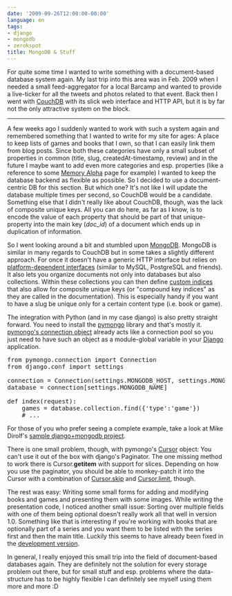 ```yaml
---
date: '2009-09-26T12:00:00-00:00'
language: en
tags:
- django
- mongodb
- zerokspot
title: MongoDB & Stuff
---
```



For quite some time I wanted to write something with a document-based database system again. My last trip into this area was in Feb. 2009 when I needed a small feed-aggregator for a local Barcamp and wanted to provide a live-ticker for all the tweets and photos related to that event.&nbsp;Back then I went with&nbsp;<a href="http://couchdb.apache.org/">CouchDB</a>&nbsp;with its slick web interface and HTTP API, but it is by far not the only attractive system on the block.

-----------

A few weeks ago I suddenly wanted to work with such a system again and remembered something that I wanted to write for my site for ages: A place to keep lists of games and books that I own, so that I can easily link them from blog posts. Since both these categories have only a small subset of properties in common (title, slug, createdAt-timestamp, review) and in the future I maybe want to add even more categories and esp. properties (like a reference to some <a href="http://memory-alpha.org/">Memory Alpha</a>&nbsp;page for example) I wanted to keep the database backend as flexible as possible. So I decided to use a document-centric DB for this section. But which one? It&#39;s not like I will update the database multiple times per second, so CouchDB would be a candidate. Something else that I didn&#39;t really like about CouchDB, though, was the lack of composite unique keys. All you can do here, as far as I know, is to encode the value of each property that should be part of that unique-property into the main key (<i>doc_id</i>) of a document which ends up in duplication of information.

So I went looking around a bit and stumbled upon <a href="http://www.mongodb.org/">MongoDB</a>. MongoDB is similar in many regards to CouchDB but in some takes a slightly different approach. For once it doesn&#39;t have a generic HTTP interface but relies on <a href="http://www.mongodb.org/display/DOCS/Drivers">platform-dependent interfaces</a> (similar to MySQL, PostgreSQL and friends). It also lets you organize documents not only into databases but also collections. Within these collections you can then define <a href="http://www.mongodb.org/display/DOCS/Indexes">custom indices</a> that also allow for composite unique keys (or &quot;compound key indices&quot; as they are called in the documentation). This is especially handy if you want to have a slug be unique only for a certain content type (i.e. book or game).

The integration with Python (and in my case django) is also pretty straight forward. You need to install the <a href="http://pypi.python.org/pypi/pymongo/">pymongo</a> library and that&#39;s mostly it. <a href="http://api.mongodb.org/python/0.16/pymongo.connection.Connection-class.html">pymongo&#39;s connection object</a> already acts like a connection pool so you just need to have such an object as a module-global variable in your <a href="http://www.djangoproject.com">Django</a> application.

<pre class="code">from pymongo.connection import Connection
from django.conf import settings

connection = Connection(settings.MONGODB_HOST, settings.MONGODB_PORT)
database = connection[settings.MONGODB_NAME]

def index(request):
    games = database.collection.find({&#39;type&#39;:&#39;game&#39;})
    # ...</pre>

For those of you who prefer seeing a complete example, take a look at Mike Dirolf&#39;s <a href="http://github.com/mdirolf/DjanMon">sample django+mongodb project</a>.

There is one small problem, though, with pymongo&#39;s <a href="http://api.mongodb.org/python/0.16/pymongo.cursor.Cursor-class.html">Cursor</a> object: You can&#39;t use it out of the box with django&#39;s Paginator. The one missing method to work there is Cursor.__getitem__ with support for slices. Depending on how you use the paginator, you should be able to monkey-patch it into the Cursor with a combination of <a href="http://api.mongodb.org/python/0.16/pymongo.cursor.Cursor-class.html#skip">Cursor.skip</a> and <a href="http://api.mongodb.org/python/0.16/pymongo.cursor.Cursor-class.html#limit">Cursor.limit</a>, though.

The rest was easy: Writing some small forms for adding and modifying books and games and presenting them with some images. While writing the presentation code, I noticed another small issue: Sorting over multiple fields with one of them being optional doesn&#39;t really work all that well in version 1.0. Something like that is interesting if you&#39;re working with books that are optionally part of a series and you want them to be listed with the series first and then the main title. Luckily this seems to have already been fixed in the <a href="http://jira.mongodb.org/browse/SERVER-282">development version</a>.

In general, I really enjoyed this small trip into the field of document-based databases again. They are definitely not the solution for every storage problem out there, but for small stuff and esp. problems where the data-structure has to be highly flexible I can definitely see myself using them more and more :D
